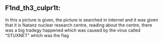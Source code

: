 ## F1nd_th3_culpr1t:
In this a picture is given, the picture is searched in internet and it was given that it is Natanz nuclear research centre, reading about the centre, there was a big tradegy happened which was caused by the virus called "STUXNET" which was the flag
##
